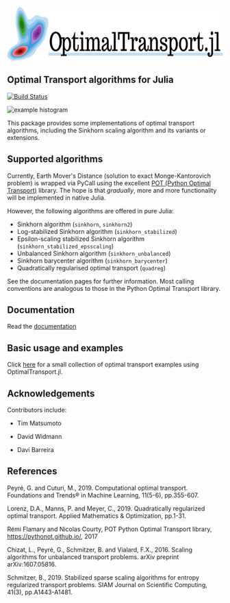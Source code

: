 <a href="http://zsteve.phatcode.net/OptimalTransportDocs/">
<img src="images/optimaltransport_logo2.png" height="125"><br></a>

## Optimal Transport algorithms for Julia

[![Build Status](https://travis-ci.com/zsteve/OptimalTransport.jl.svg?branch=master)](https://travis-ci.com/zsteve/OptimalTransport.jl.svg?branch=master)

![example histogram](example.png)

This package provides some implementations of optimal transport algorithms, including the Sinkhorn scaling algorithm and its variants or extensions. 

## Supported algorithms

Currently, Earth Mover's Distance (solution to exact Monge-Kantorovich problem) is wrapped via PyCall using the excellent [POT (Python Optimal Transport)](https://pythonot.github.io/) library. The hope is that _gradually_, more and more functionality will be implemented in native Julia.

However, the following algorithms are offered in pure Julia:

* Sinkhorn algorithm (`sinkhorn`, `sinkhorn2`)
* Log-stabilized Sinkhorn algorithm (`sinkhorn_stabilized`)
* Epsilon-scaling stabilized Sinkhorn algorithm (`sinkhorn_stabilized_epsscaling`) 
* Unbalanced Sinkhorn algorithm (`sinkhorn_unbalanced`)
* Sinkhorn barycenter algorithm (`sinkhorn_barycenter`)
* Quadratically regularised optimal transport (`quadreg`)

See the documentation pages for further information. Most calling conventions are analogous to those in the Python Optimal Transport library.

## Documentation

Read the [documentation](http://zsteve.phatcode.net/OptimalTransportDocs/)

## Basic usage and examples

Click [here](http://zsteve.phatcode.net/OptimalTransportDocs/examples/examples.html) for a small collection of optimal transport examples using OptimalTransport.jl.

## Acknowledgements

Contributors include:

- Tim Matsumoto

- David Widmann

- Davi Barreira



## References

Peyré, G. and Cuturi, M., 2019. Computational optimal transport. Foundations and Trends® in Machine Learning, 11(5-6), pp.355-607.

Lorenz, D.A., Manns, P. and Meyer, C., 2019. Quadratically regularized optimal transport. Applied Mathematics & Optimization, pp.1-31.

Rémi Flamary and Nicolas Courty, POT Python Optimal Transport library, https://pythonot.github.io/, 2017

Chizat, L., Peyré, G., Schmitzer, B. and Vialard, F.X., 2016. Scaling algorithms for unbalanced transport problems. arXiv preprint arXiv:1607.05816.

Schmitzer, B., 2019. Stabilized sparse scaling algorithms for entropy regularized transport problems. SIAM Journal on Scientific Computing, 41(3), pp.A1443-A1481.
